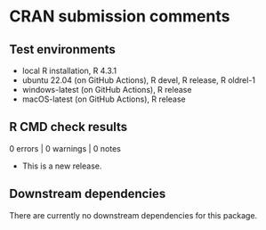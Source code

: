 # CRAN submission comments

## Test environments
* local R installation, R 4.3.1
* ubuntu 22.04 (on GitHub Actions), R devel, R release, R oldrel-1
* windows-latest (on GitHub Actions), R release
* macOS-latest (on GitHub Actions), R release

## R CMD check results

0 errors | 0 warnings | 0 notes

* This is a new release.

## Downstream dependencies

There are currently no downstream dependencies for this package.
